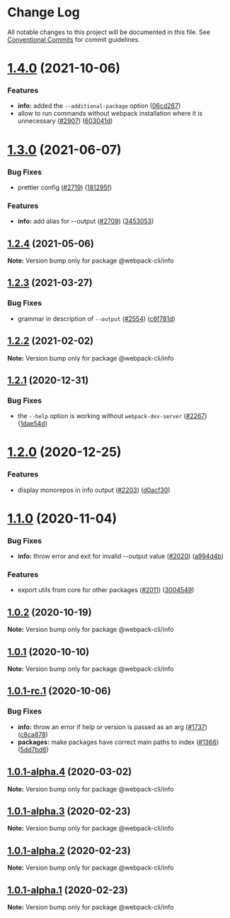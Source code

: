 # Change Log

All notable changes to this project will be documented in this file.
See [Conventional Commits](https://conventionalcommits.org) for commit guidelines.

# [1.4.0](https://github.com/webpack/webpack-cli/compare/@webpack-cli/info@1.3.0...@webpack-cli/info@1.4.0) (2021-10-06)

### Features

- **info:** added the `--additional-package` option ([06cd267](https://github.com/webpack/webpack-cli/commit/06cd267663955f64b70685c604105d051ffd6beb))
- allow to run commands without webpack installation where it is unnecessary ([#2907](https://github.com/webpack/webpack-cli/issues/2907)) ([603041d](https://github.com/webpack/webpack-cli/commit/603041d7e6a9b764bd79d1a8effd22a3e0f019cb))

# [1.3.0](https://github.com/webpack/webpack-cli/compare/@webpack-cli/info@1.2.4...@webpack-cli/info@1.3.0) (2021-06-07)

### Bug Fixes

- prettier config ([#2719](https://github.com/webpack/webpack-cli/issues/2719)) ([181295f](https://github.com/webpack/webpack-cli/commit/181295fb1b1973c201c221813562219d85b845ae))

### Features

- **info:** add alias for --output ([#2709](https://github.com/webpack/webpack-cli/issues/2709)) ([3453053](https://github.com/webpack/webpack-cli/commit/34530530f99750a5efc382293127753f05fc8064))

## [1.2.4](https://github.com/webpack/webpack-cli/compare/@webpack-cli/info@1.2.3...@webpack-cli/info@1.2.4) (2021-05-06)

**Note:** Version bump only for package @webpack-cli/info

## [1.2.3](https://github.com/webpack/webpack-cli/compare/@webpack-cli/info@1.2.2...@webpack-cli/info@1.2.3) (2021-03-27)

### Bug Fixes

- grammar in description of `--output` ([#2554](https://github.com/webpack/webpack-cli/issues/2554)) ([c6f781d](https://github.com/webpack/webpack-cli/commit/c6f781d741da3b07b25756c053427e5c358ad14f))

## [1.2.2](https://github.com/webpack/webpack-cli/compare/@webpack-cli/info@1.2.1...@webpack-cli/info@1.2.2) (2021-02-02)

**Note:** Version bump only for package @webpack-cli/info

## [1.2.1](https://github.com/webpack/webpack-cli/compare/@webpack-cli/info@1.2.0...@webpack-cli/info@1.2.1) (2020-12-31)

### Bug Fixes

- the `--help` option is working without `webpack-dev-server` ([#2267](https://github.com/webpack/webpack-cli/issues/2267)) ([1dae54d](https://github.com/webpack/webpack-cli/commit/1dae54da94d3220437b9257efe512447023de1d3))

# [1.2.0](https://github.com/webpack/webpack-cli/compare/@webpack-cli/info@1.1.0...@webpack-cli/info@1.2.0) (2020-12-25)

### Features

- display monorepos in info output ([#2203](https://github.com/webpack/webpack-cli/issues/2203)) ([d0acf30](https://github.com/webpack/webpack-cli/commit/d0acf3072edd8182c95e37997ac91789da899d66))

# [1.1.0](https://github.com/webpack/webpack-cli/compare/@webpack-cli/info@1.0.2...@webpack-cli/info@1.1.0) (2020-11-04)

### Bug Fixes

- **info:** throw error and exit for invalid --output value ([#2020](https://github.com/webpack/webpack-cli/issues/2020)) ([a994d4b](https://github.com/webpack/webpack-cli/commit/a994d4b52a99b3b77d25aac88f741e036a1c44ec))

### Features

- export utils from core for other packages ([#2011](https://github.com/webpack/webpack-cli/issues/2011)) ([3004549](https://github.com/webpack/webpack-cli/commit/3004549c06b3fe00708d8e1eecf42419e0f72f66))

## [1.0.2](https://github.com/webpack/webpack-cli/compare/@webpack-cli/info@1.0.1...@webpack-cli/info@1.0.2) (2020-10-19)

**Note:** Version bump only for package @webpack-cli/info

## [1.0.1](https://github.com/webpack/webpack-cli/compare/@webpack-cli/info@1.0.1-rc.1...@webpack-cli/info@1.0.1) (2020-10-10)

**Note:** Version bump only for package @webpack-cli/info

## [1.0.1-rc.1](https://github.com/webpack/webpack-cli/compare/@webpack-cli/info@1.0.1-alpha.4...@webpack-cli/info@1.0.1-rc.1) (2020-10-06)

### Bug Fixes

- **info:** throw an error if help or version is passed as an arg ([#1737](https://github.com/webpack/webpack-cli/issues/1737)) ([c8ca878](https://github.com/webpack/webpack-cli/commit/c8ca87858b81e0c23e161d227558d2f0aeac003a))
- **packages:** make packages have correct main paths to index ([#1366](https://github.com/webpack/webpack-cli/issues/1366)) ([5dd7bd6](https://github.com/webpack/webpack-cli/commit/5dd7bd62046568481996e48328b15a335557f8ae))

## [1.0.1-alpha.4](https://github.com/ematipico/webpack-cli/compare/@webpack-cli/info@1.0.1-alpha.3...@webpack-cli/info@1.0.1-alpha.4) (2020-03-02)

**Note:** Version bump only for package @webpack-cli/info

## [1.0.1-alpha.3](https://github.com/ematipico/webpack-cli/compare/@webpack-cli/info@1.0.1-alpha.2...@webpack-cli/info@1.0.1-alpha.3) (2020-02-23)

**Note:** Version bump only for package @webpack-cli/info

## [1.0.1-alpha.2](https://github.com/webpack/webpack-cli/compare/@webpack-cli/info@1.0.1-alpha.1...@webpack-cli/info@1.0.1-alpha.2) (2020-02-23)

**Note:** Version bump only for package @webpack-cli/info

## [1.0.1-alpha.1](https://github.com/webpack/webpack-cli/compare/@webpack-cli/info@1.0.1-alpha.0...@webpack-cli/info@1.0.1-alpha.1) (2020-02-23)

**Note:** Version bump only for package @webpack-cli/info
